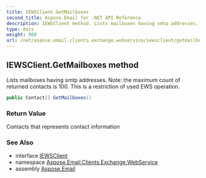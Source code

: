 ```yaml
---
title: IEWSClient.GetMailboxes
second_title: Aspose.Email for .NET API Reference
description: IEWSClient method. Lists mailboxes having smtp addresses. Note the maximum count of returned contacts is 100. This is a restriction of used EWS operation
type: docs
weight: 960
url: /net/aspose.email.clients.exchange.webservice/iewsclient/getmailboxes/
---
```

## IEWSClient.GetMailboxes method

Lists mailboxes having smtp addresses. Note: the maximum count of returned contacts is 100. This is a restriction of used EWS operation.

```csharp
public Contact[] GetMailboxes()
```

### Return Value

Contacts that represents contact information

### See Also

* interface [IEWSClient](../)
* namespace [Aspose.Email.Clients.Exchange.WebService](../../iewsclient/)
* assembly [Aspose.Email](../../../)


